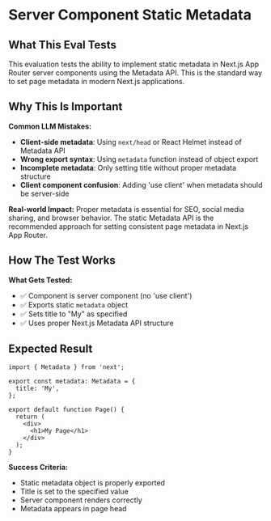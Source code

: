 # Server Component Static Metadata

## What This Eval Tests

This evaluation tests the ability to implement static metadata in Next.js App Router server components using the Metadata API. This is the standard way to set page metadata in modern Next.js applications.

## Why This Is Important

**Common LLM Mistakes:**
- **Client-side metadata**: Using `next/head` or React Helmet instead of Metadata API
- **Wrong export syntax**: Using `metadata` function instead of object export
- **Incomplete metadata**: Only setting title without proper metadata structure
- **Client component confusion**: Adding 'use client' when metadata should be server-side

**Real-world Impact:**
Proper metadata is essential for SEO, social media sharing, and browser behavior. The static Metadata API is the recommended approach for setting consistent page metadata in Next.js App Router.

## How The Test Works

**What Gets Tested:**
- ✅ Component is server component (no 'use client')
- ✅ Exports static `metadata` object
- ✅ Sets title to "My" as specified
- ✅ Uses proper Next.js Metadata API structure

## Expected Result

```tsx
import { Metadata } from 'next';

export const metadata: Metadata = {
  title: 'My',
};

export default function Page() {
  return (
    <div>
      <h1>My Page</h1>
    </div>
  );
}
```

**Success Criteria:**
- Static metadata object is properly exported
- Title is set to the specified value
- Server component renders correctly
- Metadata appears in page head